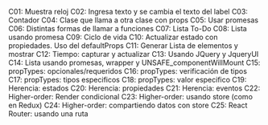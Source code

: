 C01: Muestra reloj
C02: Ingresa texto y se cambia el texto del label
C03: Contador
C04: Clase que llama a otra clase con props
C05: Usar promesas
C06: Distintas formas de llamar a funciones
C07: Lista To-Do
C08: Lista usando promesa
C09: Ciclo de vida
C10: Actualizar estado con propiedades. Uso del defaultProps
C11: Generar Lista de elementos y mostrar
C12: Tiempo: capturar y actualizar
C13: Usando JQuery y JqueryUI
C14: Lista usando promesas, wrapper y UNSAFE_componentWillMount
C15: propTypes: opcionales/requeridos 
C16: propTypes: verificación de tipos
C17: propTypes: tipos especificos
C18: propTypes: valor especifico 
C19: Herencia: estados
C20: Herencia: propiedades
C21: Herencia: eventos
C22: Higher-order: Render condicional
C23: Higher-order: usando store (como en Redux)
C24: Higher-order: compartiendo datos con store
C25: React Router: usando una ruta
